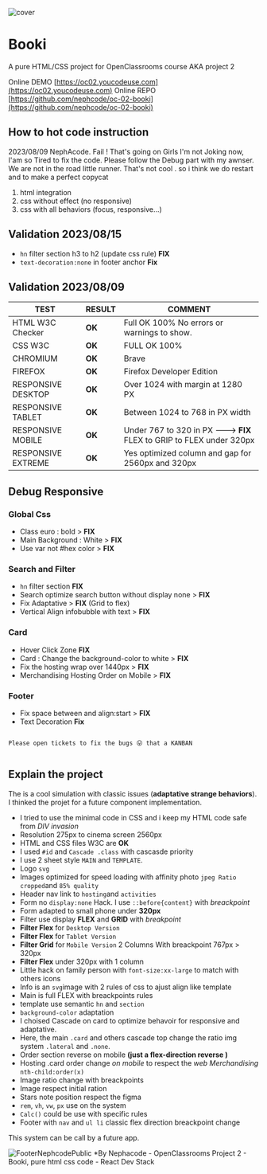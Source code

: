 ![cover](https://kpkfzczpavanzocxzyta.supabase.co/storage/v1/object/pulic/oc-react/readme-header-oc-react-02.png)

# Booki

A pure HTML/CSS project for OpenClassrooms course AKA project 2

Online DEMO [https://oc02.youcodeuse.com](https://oc02.youcodeuse.com)
Online REPO [https://github.com/nephcode/oc-02-booki](https://github.com/nephcode/oc-02-booki)

## How to hot code instruction

2023/08/09 NephAcode. Fail ! That's going on Girls
I'm not Joking now, I'am so Tired to fix the code. Please follow the Debug part with my awnser. We are not in the road little runner. That's not cool . so i think we do restart and to make a perfect copycat

1. html integration
2. css without effect (no responsive)
3. css with all behaviors (focus, responsive...)

## Validation 2023/08/15
- `hn` filter section h3 to h2 (update css rule) **FIX**
- `text-decoration:none` in footer anchor **Fix** 

## Validation 2023/08/09

| TEST               | RESULT | COMMENT                                                              |
| ------------------ | ------ | -------------------------------------------------------------------- |
| HTML W3C Checker   | **OK** | Full OK 100% No errors or warnings to show.                          |
| CSS W3C            | **OK** | FULL OK 100%                                                         |
| CHROMIUM           | **OK** | Brave                                                                |
| FIREFOX            | **OK** | Firefox Developer Edition                                            |
| RESPONSIVE DESKTOP | **OK** | Over 1024 with margin at 1280 PX                                     |
| RESPONSIVE TABLET  | **OK** | Between 1024 to 768 in PX width                                      |
| RESPONSIVE MOBILE  | **OK** | Under 767 to 320 in PX ---> **FIX** FLEX to GRIP to FLEX under 320px |
| RESPONSIVE EXTREME | **OK** | Yes optimized column and gap for 2560px and 320px                    |

## Debug Responsive

### Global Css

- Class euro : bold > **FIX**
- Main Background : White > **FIX**
- Use var not #hex color > **FIX**

### Search and Filter

- `hn` filter section **FIX**
- Search optimize search button without display none > **FIX**
- Fix Adaptative > **FIX** (Grid to flex)
- Vertical Align infobubble with text > **FIX**

### Card

- Hover Click Zone **FIX**
- Card : Change the background-color to white > **FIX**
- Fix the hosting wrap over 1440px > **FIX**
- Merchandising Hosting Order on Mobile > **FIX**

### Footer

- Fix space between and align:start > **FIX**
- Text Decoration **Fix** 

```

Please open tickets to fix the bugs 😛 that a KANBAN


```

## Explain the project

The is a cool simulation with classic issues (**adaptative strange behaviors**). I thinked the projet for a future component implementation.

- I tried to use the minimal code in CSS and i keep my HTML code safe from _DIV invasion_
- Resolution 275px to cinema screen 2560px
- HTML and CSS files W3C are **OK**
- I used `#id` and `Cascade .class` with cascasde priority
- I use 2 sheet style `MAIN` and `TEMPLATE`.
- Logo `svg`
- Images optimized for speed loading with affinity photo `jpeg Ratio cropped`and `85% quality`
- Header nav link to `hosting`and `activities`
- Form no `display:none` Hack. I use `::before{content}` with _breackpoint_
- Form adapted to small phone under **320px**
- Filter use display **FLEX** and **GRID** with _breakpoint_
- **Filter Flex** for `Desktop Version`
- **Filter Flex** for `Tablet Version`
- **Filter Grid** for `Mobile Version` 2 Columns With breackpoint 767px > 320px
- **Filter Flex** under 320px with 1 column
- Little hack on family person with `font-size:xx-large` to match with others icons
- Info is an `svg`image with 2 rules of css to ajust align like template
- Main is full FLEX with breackpoints rules
- template use semantic `hn` and `section`
- `background-color` adaptation
- I choised Cascade on card to optimize behavoir for responsive and adaptative.
- Here, the main `.card` and others cascade top change the ratio img system `.lateral` and `.none`.
- Order section reverse on mobile **(just a flex-direction reverse )**
- Hosting .card order change _on mobile_ to respect the *web Merchandising* `nth-child:order(x)`
- Image ratio change with breackpoints
- Image respect initial ration
- Stars note position respect the figma
- `rem`, `vh`, `vw`, `px` use on the system
- `Calc()` could be use with specific rules
- Footer with `nav` and `ul li` classic flex direction breackpoint change

This system can be call by a future app.

![FooterNephcodePublic](https://kpkfzczpavanzocxzyta.supabase.co/storage/v1/object/public/nephcode-public/githubReadmeSkills.png)
\*By Nephacode - OpenClassrooms Project 2 - Booki, pure html css code - React Dev Stack
